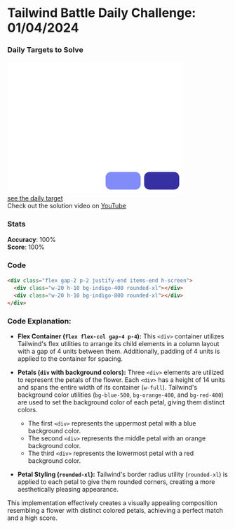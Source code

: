 # Tailwind Battle Daily Challenge: 01/04/2024

### Daily Targets to Solve

![picture of daily target](./images/02.png)  
[see the daily target](https://www.tailwindbattle.com/play/4)  
Check out the solution video on [YouTube](https://www.youtube.com/watch?v=UrTOR7rzWq4)

### Stats

**Accuracy**: 100%  
**Score**: 100%

### Code

```html
<div class="flex gap-2 p-2 justify-end items-end h-screen">
  <div class="w-20 h-10 bg-indigo-400 rounded-xl"></div>
  <div class="w-20 h-10 bg-indigo-800 rounded-xl"></div>
</div>
```

### Code Explanation:

- **Flex Container (`flex flex-col gap-4 p-4`):** This `<div>` container utilizes Tailwind's flex utilities to arrange its child elements in a column layout with a gap of 4 units between them. Additionally, padding of 4 units is applied to the container for spacing.

- **Petals (`div` with background colors):** Three `<div>` elements are utilized to represent the petals of the flower. Each `<div>` has a height of 14 units and spans the entire width of its container (`w-full`). Tailwind's background color utilities (`bg-blue-500`, `bg-orange-400`, and `bg-red-400`) are used to set the background color of each petal, giving them distinct colors.

  - The first `<div>` represents the uppermost petal with a blue background color.
  - The second `<div>` represents the middle petal with an orange background color.
  - The third `<div>` represents the lowermost petal with a red background color.

- **Petal Styling (`rounded-xl`):** Tailwind's border radius utility (`rounded-xl`) is applied to each petal to give them rounded corners, creating a more aesthetically pleasing appearance.

This implementation effectively creates a visually appealing composition resembling a flower with distinct colored petals, achieving a perfect match and a high score.